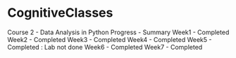# CognitiveClasses

Course 2 - Data Analysis in Python
  Progress - Summary
   Week1 - Completed
   Week2 - Completed
   Week3 - Completed
   Week4 - Completed
   Week5 - Completed : Lab not done
   Week6 - Completed
   Week7 - Completed
